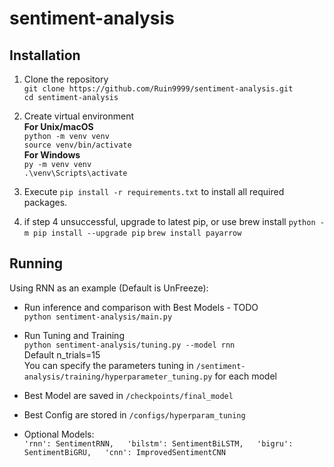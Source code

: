 # sentiment-analysis
## Installation
1. Clone the repository  
   `git clone https://github.com/Ruin9999/sentiment-analysis.git`  
   `cd sentiment-analysis`

3. Create virtual environment  
   **For Unix/macOS**  
   `python -m venv venv`  
   `source venv/bin/activate`  
   **For Windows**  
   `py -m venv venv`  
   `.\venv\Scripts\activate`

4. Execute `pip install -r requirements.txt` to install all required packages.

5. if step 4 unsuccessful, upgrade to latest pip, or use brew install
   `python -m pip install --upgrade pip`
   `brew install payarrow`

## Running
Using RNN as an example (Default is UnFreeze):

* Run inference and comparison with Best Models - TODO  
  `python sentiment-analysis/main.py`

* Run Tuning and Training  
  `python sentiment-analysis/tuning.py --model rnn`  
  Default n_trials=15  
  You can specify the parameters tuning in `/sentiment-analysis/training/hyperparameter_tuning.py` for each model

* Best Model are saved in `/checkpoints/final_model`

* Best Config are stored in `/configs/hyperparam_tuning`

* Optional Models:  
  `'rnn': SentimentRNN,  
  'bilstm': SentimentBiLSTM,  
  'bigru': SentimentBiGRU,  
  'cnn': ImprovedSentimentCNN`
